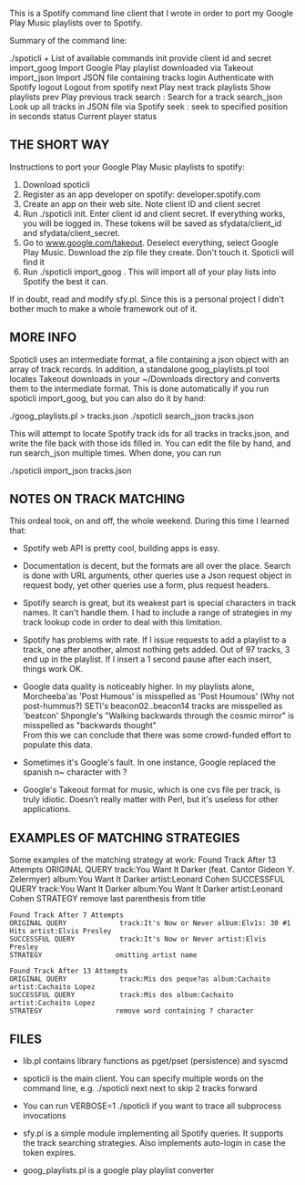 This is a Spotify command line client that I wrote in order to port my Google Play Music playlists over
to Spotify.

Summary of the command line:

./spoticli <command>+
List of available commands
init            provide client id and secret
import_goog     <regx> Import Google Play playlist downloaded via Takeout
import_json     <jsonfile> Import JSON file containing tracks
login           Authenticate with Spotify
logout          Logout from spotify
next            Play next track
playlists       Show playlists
prev            Play previous track
search          <query>: Search for a track
search_json     <jsonfile> Look up all tracks in JSON file via Spotify
seek            <time>: seek to specified position in seconds
status          Current player status

## THE SHORT WAY

Instructions to port your Google Play Music playlists to spotify:
1. Download spoticli
2. Register as an app developer on spotify: developer.spotify.com
3. Create an app on their web site. Note client ID and client secret
4. Run ./spoticli init. Enter client id and client secret.
   If everything works, you will be logged in.
   These tokens will be saved as sfydata/client_id and sfydata/client_secret.
5. Go to www.google.com/takeout. Deselect everything, select Google Play Music.
   Download the zip file they create. Don't touch it. Spoticli will find it
6. Run ./spoticli import_goog .
   This will import all of your play lists into Spotify the best it can.

If in doubt, read and modify sfy.pl. Since this is a personal project I didn't bother
much to make a whole framework out of it.

## MORE INFO

Spoticli uses an intermediate format, a file containing a json object with an array
of track records. In addition, a standalone goog_playlists.pl tool locates Takeout downloads
in your ~/Downloads directory and converts them to the intermediate format. This is done
automatically if you run spoticli import_goog, but you can also do it by hand:

./goog_playlists.pl <regx> > tracks.json
./spoticli search_json tracks.json

This will attempt to locate Spotify track ids for all tracks in tracks.json,
and write the file back with those ids filled in. You can edit the file by hand,
and run search_json multiple times. When done, you can run

./spoticli import_json tracks.json

## NOTES ON TRACK MATCHING

This ordeal took, on and off, the whole weekend. During this time I learned that:

- Spotify web API is pretty cool, building apps is easy.

- Documentation is decent, but the formats are all over the place. Search is done with
 URL arguments, other queries use a Json request object in request body,
 yet other queries use a form, plus request headers.

- Spotify search is great, but its weakest part is special characters in track names.
 It can't handle them. I had to include a range of strategies in my track lookup code
 in order to deal with this limitation.

- Spotify has problems with rate. If I issue requests to add a playlist to a track,
 one after another, almost nothing gets added. Out of 97 tracks, 3 end up in the playlist.
 If I insert a 1 second pause after each insert, things work OK.

- Google data quality is noticeably higher. In my playlists alone,
   Morcheeba'as 'Post Humous' is misspelled as 'Post Houmous' (Why not post-hummus?)
   SETI's beacon02..beacon14 tracks are misspelled as 'beatcon'
   Shpongle's "Walking backwards through the cosmic mirror" is misspelled as "backwards thought"   
  From this we can conclude that there was some crowd-funded effort to populate
  this data.

- Sometimes it's Google's fault. In one instance, Google replaced the spanish n~ character with ?

- Google's Takeout format for music, which is one cvs file per track, is truly idiotic.
  Doesn't really matter with Perl, but it's useless for other applications.
  
## EXAMPLES OF MATCHING STRATEGIES

Some examples of the matching strategy at work:
    Found Track After 13 Attempts
    ORIGINAL QUERY             track:You Want It Darker (feat. Cantor Gideon Y. Zelermyer) album:You Want It Darker artist:Leonard Cohen
    SUCCESSFUL QUERY           track:You Want It Darker  album:You Want It Darker artist:Leonard Cohen
    STRATEGY                  remove last parenthesis from title


    Found Track After 7 Attempts
    ORIGINAL QUERY             track:It's Now or Never album:Elv1s: 30 #1 Hits artist:Elvis Presley
    SUCCESSFUL QUERY           track:It's Now or Never artist:Elvis Presley
    STRATEGY                  omitting artist name

    Found Track After 13 Attempts
    ORIGINAL QUERY             track:Mis dos peque?as album:Cachaito artist:Cachaito Lopez
    SUCCESSFUL QUERY           track:Mis dos album:Cachaito artist:Cachaito Lopez
    STRATEGY                  remove word containing ? character

## FILES

- lib.pl contains library functions as pget/pset (persistence)
  and syscmd

- spoticli is the main client. You can specify multiple words on the command line,
  e.g. ./spoticli next next
  to skip 2 tracks forward

- You can run VERBOSE=1 ./spoticli if you want to trace all subprocess invocations

- sfy.pl is a simple module implementing all Spotify queries.
  It supports the track searching strategies.
  Also implements auto-login in case the token expires.

- goog_playlists.pl is a google play playlist converter
